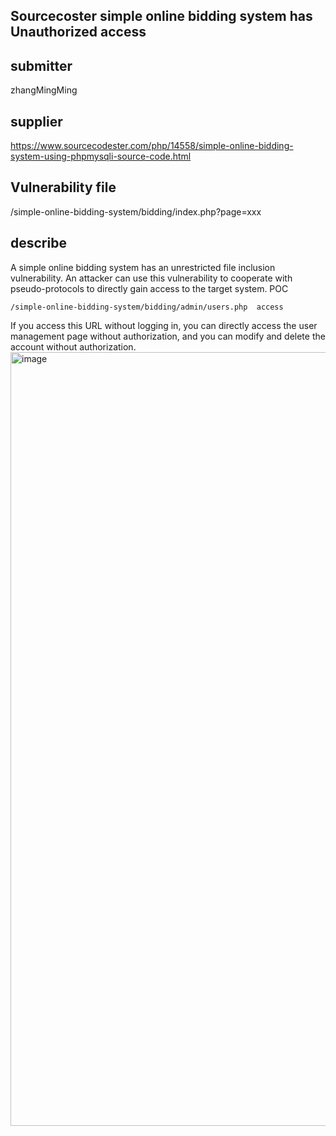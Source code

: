 ## Sourcecoster simple online bidding system has Unauthorized access

## submitter
zhangMingMing

## supplier
https://www.sourcecodester.com/php/14558/simple-online-bidding-system-using-phpmysqli-source-code.html

## Vulnerability file
/simple-online-bidding-system/bidding/index.php?page=xxx



## describe
A simple online bidding system has an unrestricted file inclusion vulnerability. An attacker can use this vulnerability to cooperate with pseudo-protocols to directly gain access to the target system.
POC
```
/simple-online-bidding-system/bidding/admin/users.php  access
```
If you access this URL without logging in, you can directly access the user management page without authorization, and you can modify and delete the account without authorization.
<img width="1238" alt="image" src="https://github.com/user-attachments/assets/f5044708-f3f5-48c1-a8ea-b7371b97086f">







